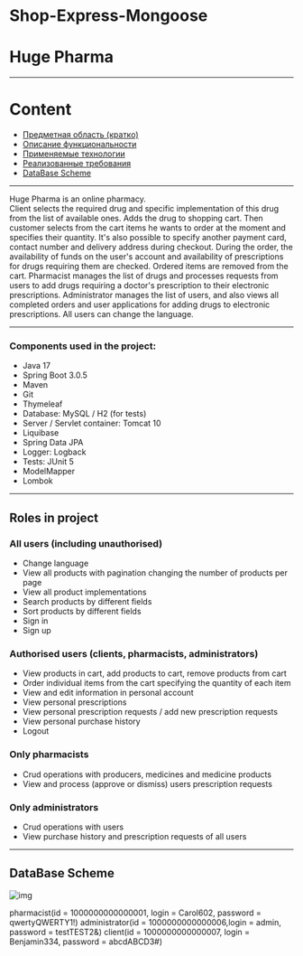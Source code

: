 # Shop-Express-Mongoose
# Huge Pharma
***
# Content
+ [Предметная область (кратко)](#предметная_область)
+	[Описание функциональности](#функциональность)
+	[Применяемые технологии](#технологии)
+	[Реализованные требования](#требования)
+	[DataBase Scheme](#database-scheme)
***
Huge Pharma is an online pharmacy.\
Client selects the required drug and specific implementation of this drug from the list of available ones.
Adds the drug to shopping cart. Then customer selects from the cart items he wants to order 
at the moment and specifies their quantity. It's also possible to specify another payment card, 
contact number and delivery address during checkout. During the order, the availability of funds 
on the user's account and availability of prescriptions for drugs requiring them are checked. 
Ordered items are removed from the cart. Pharmacist manages the list of drugs 
and processes requests from users to add drugs requiring a doctor's prescription 
to their electronic prescriptions. Administrator manages the list of users, 
and also views all completed orders and user applications for adding drugs to electronic prescriptions. 
All users can change the language.
***
### Components used in the project:
- Java 17
- Spring Boot 3.0.5
- Maven
- Git
- Thymeleaf
- Database: MySQL / H2 (for tests)
- Server / Servlet container: Tomcat 10
- Liquibase 
- Spring Data JPA
- Logger: Logback
- Tests: JUnit 5
- ModelMapper
- Lombok
***
## Roles in project
### All users (including unauthorised)
- Change language
- View all products with pagination changing the number of products per page
- View all product implementations
- Search products by different fields
- Sort products by different fields
- Sign in
- Sign up
### Authorised users (clients, pharmacists, administrators)
- View products in cart, add products to cart, remove products from cart
- Order individual items from the cart specifying the quantity of each item
- View and edit information in personal account
- View personal prescriptions
- View personal prescription requests / add new prescription requests
- View personal purchase history
- Logout
### Only pharmacists
- Crud operations with producers, medicines and medicine products
- View and process (approve or dismiss) users prescription requests
### Only administrators
- Crud operations with users
- View purchase history and prescription requests of all users
***
## DataBase Scheme
![img](project-info/pharmacy_db.png)

















pharmacist(id = 1000000000000001, login = Carol602, password = qwertyQWERTY1!)
administrator(id = 1000000000000006,login = admin, password = testTEST2&)
client(id = 1000000000000007, login = Benjamin334, password = abcdABCD3#)
